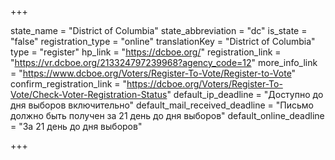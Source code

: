 +++

state_name = "District of Columbia"
state_abbreviation = "dc"
is_state = "false"
registration_type = "online"
translationKey = "District of Columbia"
type = "register"
hp_link = "https://dcboe.org/"
registration_link = "https://vr.dcboe.org/213324797239968?agency_code=12"
more_info_link = "https://www.dcboe.org/Voters/Register-To-Vote/Register-to-Vote"
confirm_registration_link = "https://dcboe.org/Voters/Register-To-Vote/Check-Voter-Registration-Status"
default_ip_deadline = "Доступно до дня выборов включительно"
default_mail_received_deadline = "Письмо должно быть получен за 21 день до дня выборов"
default_online_deadline = "За 21 день до дня выборов"

+++